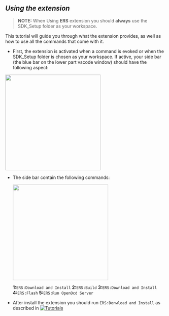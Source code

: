 ## *Using the extension*

> **NOTE:**  When Using **ERS** extension you should **always** use the SDK_Setup folder as your workspace.

This tutorial will guide you through what the extension provides, as well as how to use all the commands that come with it.

 - First, the extension is activated when a command is evoked or when the SDK_Setup folder is chosen as your workspace. If active, your side bar (the blue bar on the lower part vscode window) should have the following aspect:
<img src="https://user-images.githubusercontent.com/35406517/182361006-486d033e-1ead-4963-a822-5521817ca3fe.png" width="300">

 - The side bar contain the following commands:
  
    <img src="https://user-images.githubusercontent.com/35406517/182362801-6c314ef9-3961-4260-8681-4fbf961173fe.png" width="300">
  
    **1:**`ERS:Download and Install`
    **2:**`ERS:Build`
    **3:**`ERS:Download and Install`
    **4:**`ERS:Flash`
    **5:**`ERS:Run OpenOcd Server`
    
  - After install the extension you should run `ERS:Donwload and Install` as described in [![Tutorials](https://img.shields.io/badge/-Tutorials-red)](./Install.md)
   
  

